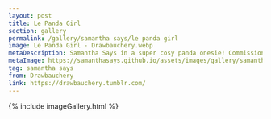 ```yaml
---
layout: post
title: Le Panda Girl
section: gallery
permalink: /gallery/samantha says/le panda girl
image: Le Panda Girl - Drawbauchery.webp
metaDescription: Samantha Says in a super cosy panda onesie! Commissioned from Drawbauchery.
metaImage: https://samanthasays.github.io/assets/images/gallery/samantha says/Le Panda Girl - Drawbauchery.webp
tag: samantha says
from: Drawbauchery
link: https://drawbauchery.tumblr.com/
---
```

{% include imageGallery.html %}